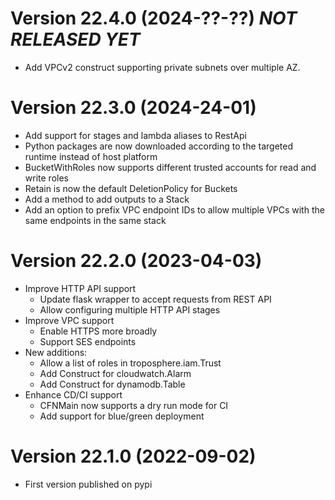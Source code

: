 # Version 22.4.0 (2024-??-??) *NOT RELEASED YET*

* Add VPCv2 construct supporting private subnets over multiple AZ.

# Version 22.3.0 (2024-24-01)

* Add support for stages and lambda aliases to RestApi
* Python packages are now downloaded according to the targeted runtime instead
  of host platform
* BucketWithRoles now supports different trusted accounts for read and write
  roles
* Retain is now the default DeletionPolicy for Buckets
* Add a method to add outputs to a Stack
* Add an option to prefix VPC endpoint IDs to allow multiple VPCs with the same
  endpoints in the same stack

# Version 22.2.0 (2023-04-03)

* Improve HTTP API support
  * Update flask wrapper to accept requests from REST API
  * Allow configuring multiple HTTP API stages
* Improve VPC support
  * Enable HTTPS more broadly
  * Support SES endpoints
* New additions:
  * Allow a list of roles in troposphere.iam.Trust
  * Add Construct for cloudwatch.Alarm
  * Add Construct for dynamodb.Table
* Enhance CD/CI support
  * CFNMain now supports a dry run mode for CI
  * Add support for blue/green deployment

# Version 22.1.0 (2022-09-02)

* First version published on pypi
